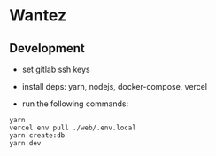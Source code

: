 # Wantez

## Development

- set gitlab ssh keys

- install deps: yarn, nodejs, docker-compose, vercel

- run the following commands:

```
yarn
vercel env pull ./web/.env.local
yarn create:db
yarn dev
```
